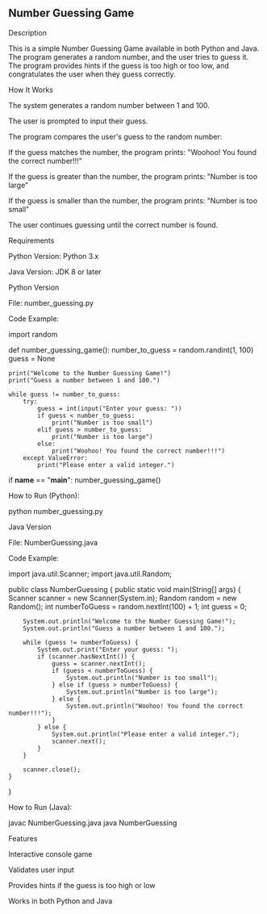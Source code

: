 ## Number Guessing Game ##
Description

This is a simple Number Guessing Game available in both Python and Java.
The program generates a random number, and the user tries to guess it. The program provides hints if the guess is too high or too low, and congratulates the user when they guess correctly.

How It Works

The system generates a random number between 1 and 100.

The user is prompted to input their guess.

The program compares the user's guess to the random number:

If the guess matches the number, the program prints:
"Woohoo! You found the correct number!!!"

If the guess is greater than the number, the program prints:
"Number is too large"

If the guess is smaller than the number, the program prints:
"Number is too small"

The user continues guessing until the correct number is found.

Requirements

Python Version: Python 3.x

Java Version: JDK 8 or later

Python Version

File: number_guessing.py

Code Example:

import random

def number_guessing_game():
    number_to_guess = random.randint(1, 100)
    guess = None

    print("Welcome to the Number Guessing Game!")
    print("Guess a number between 1 and 100.")

    while guess != number_to_guess:
        try:
            guess = int(input("Enter your guess: "))
            if guess < number_to_guess:
                print("Number is too small")
            elif guess > number_to_guess:
                print("Number is too large")
            else:
                print("Woohoo! You found the correct number!!!")
        except ValueError:
            print("Please enter a valid integer.")

if __name__ == "__main__":
    number_guessing_game()


How to Run (Python):

python number_guessing.py

Java Version

File: NumberGuessing.java

Code Example:

import java.util.Scanner;
import java.util.Random;

public class NumberGuessing {
    public static void main(String[] args) {
        Scanner scanner = new Scanner(System.in);
        Random random = new Random();
        int numberToGuess = random.nextInt(100) + 1;
        int guess = 0;

        System.out.println("Welcome to the Number Guessing Game!");
        System.out.println("Guess a number between 1 and 100.");

        while (guess != numberToGuess) {
            System.out.print("Enter your guess: ");
            if (scanner.hasNextInt()) {
                guess = scanner.nextInt();
                if (guess < numberToGuess) {
                    System.out.println("Number is too small");
                } else if (guess > numberToGuess) {
                    System.out.println("Number is too large");
                } else {
                    System.out.println("Woohoo! You found the correct number!!!");
                }
            } else {
                System.out.println("Please enter a valid integer.");
                scanner.next();
            }
        }

        scanner.close();
    }
}


How to Run (Java):

javac NumberGuessing.java
java NumberGuessing

Features

Interactive console game

Validates user input

Provides hints if the guess is too high or low

Works in both Python and Java
